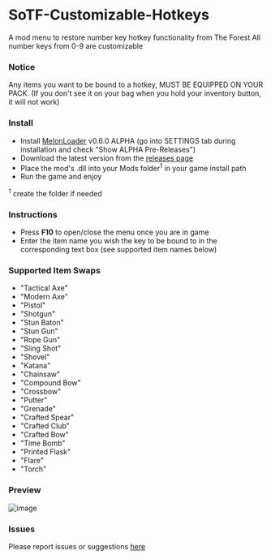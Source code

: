 # SoTF-Customizable-Hotkeys

A mod menu to restore number key hotkey functionality from The Forest
All number keys from 0-9 are customizable

### Notice
Any items you want to be bound to a hotkey, MUST BE EQUIPPED ON YOUR PACK. (If you don't see it on your bag when you hold your inventory button, it will not work)

### Install
- Install [MelonLoader](https://melonwiki.xyz/#/?id=automated-installation) v0.6.0 ALPHA (go into SETTINGS tab during installation and check "Show ALPHA Pre-Releases")
- Download the latest version from the [releases page](https://github.com/Treythan/SoTF-Customizable-Hotkeys/releases)
- Place the mod's .dll into your Mods folder<sup>1</sup> in your game install path
- Run the game and enjoy

<sup>1</sup> create the folder if needed

### Instructions
- Press **F10** to open/close the menu once you are in game
- Enter the item name you wish the key to be bound to in the corresponding text box (see supported item names below)

### Supported Item Swaps
- "Tactical Axe"
- "Modern Axe"
- "Pistol"
- "Shotgun"
- "Stun Baton"
- "Stun Gun"
- "Rope Gun"
- "Sling Shot"
- "Shovel"
- "Katana"
- "Chainsaw"
- "Compound Bow"
- "Crossbow"
- "Putter"
- "Grenade"
- "Crafted Spear"
- "Crafted Club"
- "Crafted Bow"
- "Time Bomb"
- "Printed Flask"
- "Flare"
- "Torch"

### Preview
![image](https://user-images.githubusercontent.com/52725821/221442557-c233be0b-1429-48d0-aee4-715a6063dae7.png)

### Issues
Please report issues or suggestions [here](https://github.com/Treythan/SoTF-Customizable-Hotkeys/issues)

